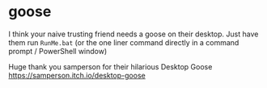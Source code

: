 # goose

I think your naive trusting friend needs a goose on their desktop. Just have them run `RunMe.bat` (or the one liner command directly in a command prompt / PowerShell window)

Huge thank you samperson for their hilarious Desktop Goose https://samperson.itch.io/desktop-goose
